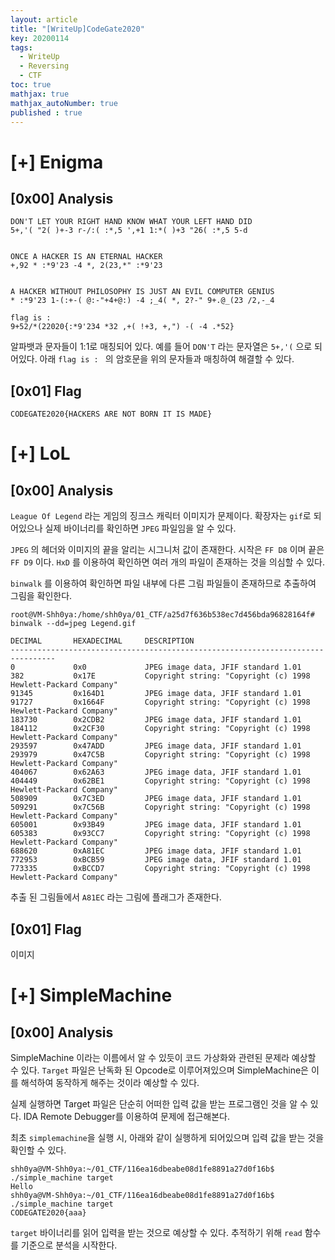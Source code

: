 ```yaml
---
layout: article
title: "[WriteUp]CodeGate2020"
key: 20200114
tags:
  - WriteUp
  - Reversing
  - CTF
toc: true
mathjax: true
mathjax_autoNumber: true
published : true
---
```


# [+] Enigma

<!--more-->

## [0x00] Analysis

```
DON'T LET YOUR RIGHT HAND KNOW WHAT YOUR LEFT HAND DID
5+,'( "2( )+-3 r-/:( :*,5 ',+1 1:*( )+3 "26( :*,5 5-d


ONCE A HACKER IS AN ETERNAL HACKER
+,92 * :*9'23 -4 *, 2(23,*" :*9'23


A HACKER WITHOUT PHILOSOPHY IS JUST AN EVIL COMPUTER GENIUS
* :*9'23 1-(:+-( @:-"+4+@:) -4 ;_4( *, 2?-" 9+.@_(23 /2,-_4

flag is :
9+52/*(22020{:*9'234 *32 ,+( !+3, +,") -( -4 .*52}
```

알파뱃과 문자들이 1:1로 매칭되어 있다. 예를 들어 `DON'T` 라는 문자열은 `5+,'(` 으로 되어있다. 아래 `flag is : ` 의 암호문을 위의 문자들과 매칭하여 해결할 수 있다.

## [0x01] Flag

```
CODEGATE2020{HACKERS ARE NOT BORN IT IS MADE}
```



# [+] LoL

## [0x00] Analysis

`League Of Legend` 라는 게임의 징크스 캐릭터 이미지가 문제이다. 확장자는 `gif`로 되어있으나 실제 바이너리를 확인하면 `JPEG` 파일임을 알 수 있다.

`JPEG` 의 헤더와 이미지의 끝을 알리는 시그니처 값이 존재한다. 시작은 `FF D8` 이며 끝은 `FF D9` 이다. 
`HxD` 를 이용하여 확인하면 여러 개의 파일이 존재하는 것을 의심할 수 있다. 

`binwalk` 를 이용하여 확인하면 파일 내부에 다른 그림 파일들이 존재하므로 추출하여 그림을 확인한다.

```
root@VM-Shh0ya:/home/shh0ya/01_CTF/a25d7f636b538ec7d456bda96828164f# binwalk --dd=jpeg Legend.gif 

DECIMAL       HEXADECIMAL     DESCRIPTION
--------------------------------------------------------------------------------
0             0x0             JPEG image data, JFIF standard 1.01
382           0x17E           Copyright string: "Copyright (c) 1998 Hewlett-Packard Company"
91345         0x164D1         JPEG image data, JFIF standard 1.01
91727         0x1664F         Copyright string: "Copyright (c) 1998 Hewlett-Packard Company"
183730        0x2CDB2         JPEG image data, JFIF standard 1.01
184112        0x2CF30         Copyright string: "Copyright (c) 1998 Hewlett-Packard Company"
293597        0x47ADD         JPEG image data, JFIF standard 1.01
293979        0x47C5B         Copyright string: "Copyright (c) 1998 Hewlett-Packard Company"
404067        0x62A63         JPEG image data, JFIF standard 1.01
404449        0x62BE1         Copyright string: "Copyright (c) 1998 Hewlett-Packard Company"
508909        0x7C3ED         JPEG image data, JFIF standard 1.01
509291        0x7C56B         Copyright string: "Copyright (c) 1998 Hewlett-Packard Company"
605001        0x93B49         JPEG image data, JFIF standard 1.01
605383        0x93CC7         Copyright string: "Copyright (c) 1998 Hewlett-Packard Company"
688620        0xA81EC         JPEG image data, JFIF standard 1.01
772953        0xBCB59         JPEG image data, JFIF standard 1.01
773335        0xBCCD7         Copyright string: "Copyright (c) 1998 Hewlett-Packard Company"
```

추출 된 그림들에서 `A81EC` 라는 그림에 플래그가 존재한다.

 ## [0x01] Flag

이미지



# [+] SimpleMachine

## [0x00] Analysis

SimpleMachine 이라는 이름에서 알 수 있듯이 코드 가상화와 관련된 문제라 예상할 수 있다. `Target` 파일은 난독화 된 Opcode로 이루어져있으며 SimpleMachine은 이를 해석하여 동작하게 해주는 것이라 예상할 수 있다.

실제 실행하면 Target 파일은 단순히 어떠한 입력 값을 받는 프로그램인 것을 알 수 있다. IDA Remote Debugger를 이용하여 문제에 접근해본다.

 최초 `simplemachine`을 실행 시, 아래와 같이 실행하게 되어있으며 입력 값을 받는 것을 확인할 수 있다.

```
shh0ya@VM-Shh0ya:~/01_CTF/116ea16dbeabe08d1fe8891a27d0f16b$ ./simple_machine target 
Hello
shh0ya@VM-Shh0ya:~/01_CTF/116ea16dbeabe08d1fe8891a27d0f16b$ ./simple_machine target 
CODEGATE2020{aaa}
```

`target` 바이너리를 읽어 입력을 받는 것으로 예상할 수 있다. 추적하기 위해 `read` 함수를 기준으로 분석을 시작한다.



